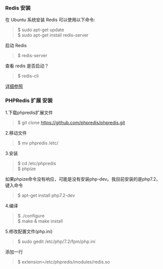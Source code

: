 ### Redis 安装
在 Ubuntu 系统安装 Redis 可以使用以下命令:
> $ sudo apt-get update  
> $ sudo apt-get install redis-server  
      
启动 Redis
> $ redis-server  
  
查看 redis 是否启动？
> $ redis-cli

[详细参照](https://www.runoob.com/redis/redis-install.html)

### PHPRedis 扩展 安装
1.下载phpredis扩展文件
> $ git clone https://github.com/phpredis/phpredis.git  
  
2.移动文件  
> $ mv phpredis /etc/ 

3.安装
> $ cd /etc/phpredis  
> $ phpize    

如果phpize命令没有响应，可能是没有安装php-dev。我目前安装的是php7.2，键入命令
> $ apt-get install php7.2-dev

4.编译
> $ ./configure   
> $ make & make install

5.修改配置文件(php.ini)
> $ sudo gedit /etc/php/7.2/fpm/php.ini  
 
添加一行    
> $ extension=/etc/phpredis/modules/redis.so
